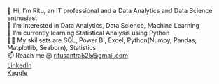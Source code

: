 👋 Hi, I’m Ritu, an IT professional and a Data Analytics and Data Science enthusiast<br>
👀 I’m interested in Data Analytics, Data Science, Machine Learning<br>
🌱 I’m currently learning Statistical Analysis using Python<br>
👩‍💻 My skillsets are SQL, Power BI, Excel, Python(Numpy, Pandas, Matplotlib, Seaborn), Statistics<br>
📫 Reach me @ ritusantra525@gmail.com<br>
[LinkedIn](https://www.linkedin.com/in/ritusantra/)<br>
[Kaggle](https://www.kaggle.com/ritusantra) <br>

<!---
ritusantra/ritusantra is a ✨ special ✨ repository because its `README.md` (this file) appears on your GitHub profile.
You can click the Preview link to take a look at your changes.
--->
